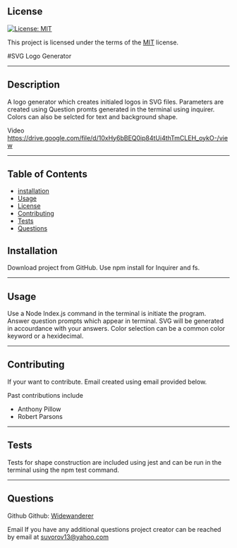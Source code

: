 ## License

[![License: MIT](https://img.shields.io/badge/License-MIT-yellow.svg)](https://opensource.org/licenses/MIT)

This project is licensed under the terms of the [MIT](https://opensource.org/licenses/MIT) license.

#SVG Logo Generator

---

## Description

A logo generator which creates initialed logos in SVG files. Parameters are created using Question promts generated in the terminal using inquirer. Colors can also be selcted for text and background shape.

Video
https://drive.google.com/file/d/10xHy6bBEQ0ip84tUi4thTmCLEH_oykO-/view


---

## Table of Contents

- [installation](#installation)
- [Usage](#usage)
- [License](#license)
- [Contributing](#contributing)
- [Tests](#contributing)
- [Questions](#questions)

## Installation

Download project from GitHub. Use npm install for Inquirer and fs.

---

## Usage

Use a Node Index.js command in the terminal is initiate the program. Answer question prompts which appear in terminal. SVG will be generated in accourdance with your answers. Color selection can be a common color keyword or a hexidecimal.

---

## Contributing

If your want to contribute. Email created using email provided below.

Past contributions include

- Anthony Pillow
- Robert Parsons

---

## Tests

Tests for shape construction are included using jest and can be run in the terminal using the npm test command.

---

## Questions

Github
Github: [Widewanderer](https://github.com/Widewanderer)

Email
If you have any additional questions project creator can be reached by email at [suvorov13@yahoo.com](mailto:suvorov13@yahoo.com)
